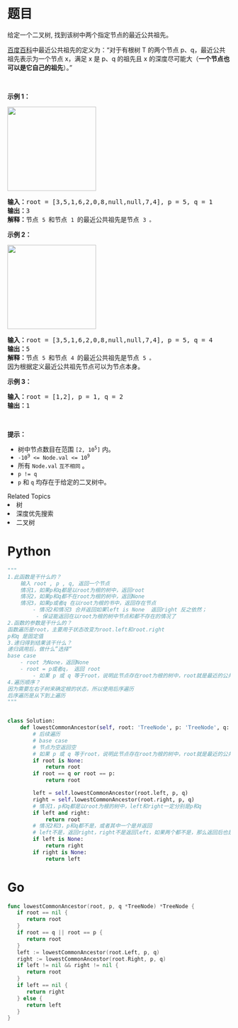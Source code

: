 # 题目
<p>给定一个二叉树, 找到该树中两个指定节点的最近公共祖先。</p>

<p><a href="https://baike.baidu.com/item/%E6%9C%80%E8%BF%91%E5%85%AC%E5%85%B1%E7%A5%96%E5%85%88/8918834?fr=aladdin" target="_blank">百度百科</a>中最近公共祖先的定义为：“对于有根树 T 的两个节点 p、q，最近公共祖先表示为一个节点 x，满足 x 是 p、q 的祖先且 x 的深度尽可能大（<strong>一个节点也可以是它自己的祖先</strong>）。”</p>

<p> </p>

<p><strong>示例 1：</strong></p>
<img alt="" src="https://assets.leetcode.com/uploads/2018/12/14/binarytree.png" style="width: 200px; height: 190px;" />
<pre>
<strong>输入：</strong>root = [3,5,1,6,2,0,8,null,null,7,4], p = 5, q = 1
<strong>输出：</strong>3
<strong>解释：</strong>节点 <code>5 </code>和节点 <code>1 </code>的最近公共祖先是节点 <code>3 。</code>
</pre>

<p><strong>示例 2：</strong></p>
<img alt="" src="https://assets.leetcode.com/uploads/2018/12/14/binarytree.png" style="width: 200px; height: 190px;" />
<pre>
<strong>输入：</strong>root = [3,5,1,6,2,0,8,null,null,7,4], p = 5, q = 4
<strong>输出：</strong>5
<strong>解释：</strong>节点 <code>5 </code>和节点 <code>4 </code>的最近公共祖先是节点 <code>5 。</code>因为根据定义最近公共祖先节点可以为节点本身。
</pre>

<p><strong>示例 3：</strong></p>

<pre>
<strong>输入：</strong>root = [1,2], p = 1, q = 2
<strong>输出：</strong>1
</pre>

<p> </p>

<p><strong>提示：</strong></p>

<ul>
	<li>树中节点数目在范围 <code>[2, 10<sup>5</sup>]</code> 内。</li>
	<li><code>-10<sup>9</sup> <= Node.val <= 10<sup>9</sup></code></li>
	<li>所有 <code>Node.val</code> <code>互不相同</code> 。</li>
	<li><code>p != q</code></li>
	<li><code>p</code> 和 <code>q</code> 均存在于给定的二叉树中。</li>
</ul>
<div><div>Related Topics</div><div><li>树</li><li>深度优先搜索</li><li>二叉树</li></div></div>

# Python

```python
"""
1.此函数是干什么的？
    输入 root , p , q, 返回一个节点
    情况1，如果p和q都是以root为根的树中，返回root
    情况2，如果p和q都不在root为根的树中，返回None
    情况3，如果p或者q 在以root为根的书中，返回存在节点
        - 情况2和情况3 合并返回如果left is None  返回right 反之依然；
         - 保证能返回在以root为根的树中节点和都不存在的情况了
2.函数的参数是干什么的？
函数遍历是root，主要用于状态改变为root.left和root.right
p和q 是固定值
3.递归得到结果该干什么？
递归调用后，做什么”选择“
base case
    - root 为None，返回None
    - root = p或者q， 返回 root
        - 如果 p 或 q 等于root，说明此节点存在root为根的树中，root就是最近的公共祖先
4.遍历顺序？
因为需要左右子树来确定根的状态，所以使用后序遍历
后序遍历是从下到上遍历
"""


class Solution:
    def lowestCommonAncestor(self, root: 'TreeNode', p: 'TreeNode', q: 'TreeNode') -> 'TreeNode':
        # 后续遍历
        # base case
        # 节点为空返回空
        # 如果 p 或 q 等于root，说明此节点存在root为根的树中，root就是最近的公共祖先
        if root is None:
            return root
        if root == q or root == p:
            return root

        left = self.lowestCommonAncestor(root.left, p, q)
        right = self.lowestCommonAncestor(root.right, p, q)
        # 情况1，p和q都是以root为根的树中，left和right一定分别是p和q
        if left and right:
            return root
        # 情况2和3，p和q都不是，或者其中一个是并返回
        # left不是，返回right，right不是返回left，如果两个都不是，那么返回后也是None
        if left is None:
            return right
        if right is None:
            return left
```

# Go

```go
func lowestCommonAncestor(root, p, q *TreeNode) *TreeNode {
   if root == nil {
      return root
   }
   if root == q || root == p {
      return root
   }
   left := lowestCommonAncestor(root.Left, p, q)
   right := lowestCommonAncestor(root.Right, p, q)
   if left != nil && right != nil {
      return root
   }
   if left == nil {
      return right
   } else {
      return left
   }
}
```

